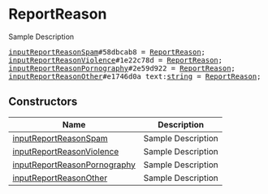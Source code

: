 # ReportReason

Sample Description

<pre>
<a href="../constructor/inputReportReasonSpam">inputReportReasonSpam</a>#58dbcab8 = <a href="../type/ReportReason.md">ReportReason</a>;
<a href="../constructor/inputReportReasonViolence">inputReportReasonViolence</a>#1e22c78d = <a href="../type/ReportReason.md">ReportReason</a>;
<a href="../constructor/inputReportReasonPornography">inputReportReasonPornography</a>#2e59d922 = <a href="../type/ReportReason.md">ReportReason</a>;
<a href="../constructor/inputReportReasonOther">inputReportReasonOther</a>#e1746d0a text:<a href="../type/string.md">string</a> = <a href="../type/ReportReason.md">ReportReason</a>;
</pre>

## Constructors

| Name | Description |
|------|-------------|
| [inputReportReasonSpam](../constructor/inputReportReasonSpam.md) | Sample Description |
| [inputReportReasonViolence](../constructor/inputReportReasonViolence.md) | Sample Description |
| [inputReportReasonPornography](../constructor/inputReportReasonPornography.md) | Sample Description |
| [inputReportReasonOther](../constructor/inputReportReasonOther.md) | Sample Description |

